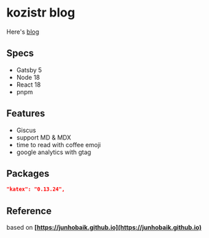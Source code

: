 # kozistr blog

Here's [blog](http://kozistr.tech)

## Specs

* Gatsby 5
* Node 18
* React 18
* pnpm

## Features

* Giscus
* support MD & MDX
* time to read with coffee emoji
* google analytics with gtag

## Packages

```json
"katex": "0.13.24",
```

## Reference

based on **[https://junhobaik.github.io](https://junhobaik.github.io)**
